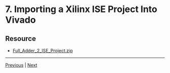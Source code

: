 # 7. Importing a Xilinx ISE Project Into Vivado

## Resource

-   [Full_Adder_2_ISE_Project.zip](https://rfpga.s3.us-west-1.amazonaws.com/Learn-Vivado-from-Top-to-Bottom_Your-Complete-Guide/Full_Adder_2_ISE_Project.zip)

---

[Previous](./6_Creating-a-New-Project-in-Vivado.md) | [Next](./8_Create-a-Project-From-a-Predefined-Template.md)